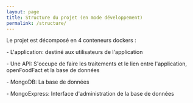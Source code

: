 ```yaml
---
layout: page
title: Structure du projet (en mode développement)
permalink: /structure/
---
```


<amp-img width="300" height="300" layout="responsive" src="{{site.url}}{{ site.structure }}"></amp-img>
<p style="text-align: justify;">
Le projet est décomposé en 4 conteneurs dockers :
</p>
<p>
 - L'application: destiné aux utilisateurs de l'application
</p>
<p>
 - Une API: S'occupe de faire les traitements et le lien entre l'application, openFoodFact et la base de données
</p>
<p>
 - MongoDB: La base de données
</p>
 - MongoExpress: Interface d'administration de la base de données
</p>

